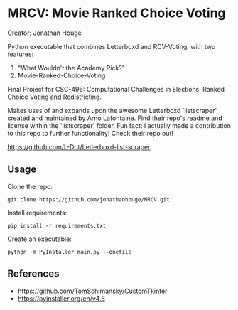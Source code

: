 # MRCV: Movie Ranked Choice Voting

Creator: Jonathan Houge

Python executable that combines Letterboxd and RCV-Voting, with two features:

1. "What Wouldn't the Academy Pick?"
2. Movie-Ranked-Choice-Voting

Final Project for CSC-496: Computational Challenges in Elections: Ranked Choice Voting and Redistricting.

Makes uses of and expands upon the awesome Letterboxd 'listscraper', created and maintained by Arno Lafontaine.
Find their repo's readme and license within the 'listscraper' folder.
Fun fact: I actually made a contribution to this repo to further functionality! Check their repo out!

https://github.com/L-Dot/Letterboxd-list-scraper

## Usage

Clone the repo:

`git clone https://github.com/jonathanhouge/MRCV.git`

Install requirements:

`pip install -r requirements.txt`

Create an executable:

`python -m PyInstaller main.py --onefile`

## References

- https://github.com/TomSchimansky/CustomTkinter
- https://pyinstaller.org/en/v4.8
